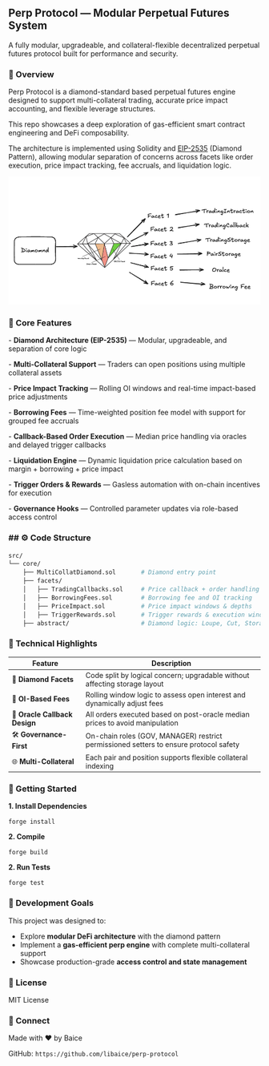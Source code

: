 ## Perp Protocol — Modular Perpetual Futures System

A fully modular, upgradeable, and collateral-flexible decentralized perpetual futures protocol built for performance and security.





### 🧩 Overview

Perp Protocol is a diamond-standard based perpetual futures engine designed to support multi-collateral trading, accurate price impact accounting, and flexible leverage structures. 

This repo showcases a deep exploration of gas-efficient smart contract engineering and DeFi composability.



The architecture is implemented using Solidity and [EIP-2535](https://eips.ethereum.org/EIPS/eip-2535) (Diamond Pattern), allowing modular separation of concerns across facets like order execution, price impact tracking, fee accruals, and liquidation logic.


![perp-tech](./images/perp-tech.png)



### 🔧 Core Features

\- **Diamond Architecture (EIP-2535)** — Modular, upgradeable, and separation of core logic

\- **Multi-Collateral Support** — Traders can open positions using multiple collateral assets

\- **Price Impact Tracking** — Rolling OI windows and real-time impact-based price adjustments

\- **Borrowing Fees** — Time-weighted position fee model with support for grouped fee accruals

\- **Callback-Based Order Execution** — Median price handling via oracles and delayed trigger callbacks

\- **Liquidation Engine** — Dynamic liquidation price calculation based on margin + borrowing + price impact

\- **Trigger Orders & Rewards** — Gasless automation with on-chain incentives for execution

\- **Governance Hooks** — Controlled parameter updates via role-based access control



### \## ⚙️ Code Structure

```bash
src/
└── core/
    ├── MultiCollatDiamond.sol       # Diamond entry point
    ├── facets/
    │   ├── TradingCallbacks.sol     # Price callback + order handling
    │   ├── BorrowingFees.sol        # Borrowing fee and OI tracking
    │   ├── PriceImpact.sol          # Price impact windows & depths
    │   ├── TriggerRewards.sol       # Trigger rewards & execution windows
    ├── abstract/                    # Diamond logic: Loupe, Cut, Storage
```



### **🧠 Technical Highlights**

| **Feature**                  | **Description**                                              |
| ---------------------------- | ------------------------------------------------------------ |
| 🧱 **Diamond Facets**         | Code split by logical concern; upgradable without affecting storage layout |
| 💸 **OI-Based Fees**          | Rolling window logic to assess open interest and dynamically adjust fees |
| 🔮 **Oracle Callback Design** | All orders executed based on post-oracle median prices to avoid manipulation |
| 🛠️ **Governance-First**       | On-chain roles (GOV, MANAGER) restrict permissioned setters to ensure protocol safety |
| 🌐 **Multi-Collateral**       | Each pair and position supports flexible collateral indexing |



### **🚀 Getting Started**

**1. Install Dependencies**

```shell
forge install
```



**2. Compile**

```
forge build
```



**2. Run Tests**

```
forge test
```



### **🧪 Development Goals**

This project was designed to:

* Explore **modular DeFi architecture** with the diamond pattern
* Implement a **gas-efficient perp engine** with complete multi-collateral support
* Showcase production-grade **access control and state management**



### **📄 License**

MIT License



### **🤝 Connect**

Made with ❤️ by Baice

GitHub: `https://github.com/libaice/perp-protocol`


